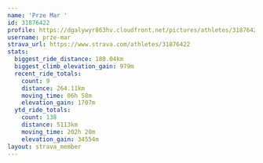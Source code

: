 ```yaml
---
name: 'Prze Mar '
id: 31876422
profile: https://dgalywyr863hv.cloudfront.net/pictures/athletes/31876422/22548952/4/large.jpg
username: prze-mar
strava_url: https://www.strava.com/athletes/31876422
stats:
  biggest_ride_distance: 180.04km
  biggest_climb_elevation_gain: 979m
  recent_ride_totals:
    count: 9
    distance: 264.11km
    moving_time: 06h 58m
    elevation_gain: 1707m
  ytd_ride_totals:
    count: 138
    distance: 5113km
    moving_time: 202h 20m
    elevation_gain: 34554m
layout: strava_member
--- 
```

